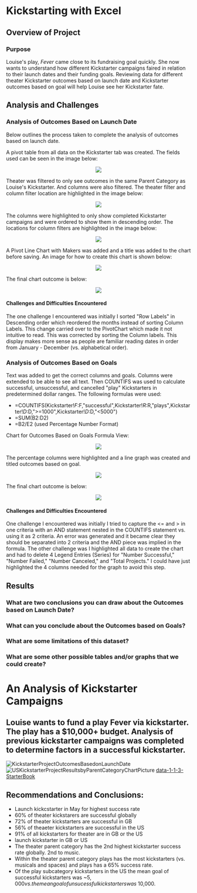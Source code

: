 # Kickstarting with Excel
## Overview of Project
### Purpose
Louise's play, *Fever* came close to its fundraising goal quickly.  She now wants to understand how different Kickstarter campaigns faired in relation to their launch dates and their funding goals.  Reviewing data for different theater Kickstarter outcomes based on launch date and Kickstarter outcomes based on goal will help Louise see her Kickstarter fate.
## Analysis and Challenges
### Analysis of Outcomes Based on Launch Date
Below outlines the process taken to complete the analysis of outcomes based on launch date. 

A pivot table from all data on the Kickstarter tab was created.  The fields used can be seen in the image below:

<p align="center">
  <img src = https://github.com/lauras521/kickstarter_analysis/blob/ddbe1460dbe198404d2e1ab3d7159d8744adfd9c/Resources/Theater_Outcomes_by_Launch_Date_pivottable_fields.PNG>
</p>
    
Theater was filtered to only see outcomes in the same Parent Category as Louise's Kickstarter.  And columns were also filtered.  The theater filter and column filter location are highlighted in the image below:

<p align="center">
  <img src = https://github.com/lauras521/kickstarter_analysis/blob/main/Resources/Theater_Outcomes_by_Launch_Date_pivottable_filters_highlighted.PNG>
</p>

The columns were highlighted to only show completed Kickstarter campaigns and were ordered to show them in descending order.  The locations for column filters are highlighted in the image below:

<p align="center">
  <img src = https://github.com/lauras521/kickstarter_analysis/blob/main/Resources/Theater_Outcomes_by_Launch_Date_pivottable_columnfilters_highlighted.PNG>
</p>

A Pivot Line Chart with Makers was added and a title was added to the chart before saving.  An image for how to create this chart is shown below:

<p align="center">
  <img src = https://github.com/lauras521/kickstarter_analysis/blob/main/Resources/Theater_Outcomes_by_Launch_Date_how_to_insert_pivot_chart.PNG>
</p>

The final chart outcome is below:

<p align="center">
  <img src = https://github.com/lauras521/kickstarter_analysis/blob/main/Resources/Theater_Outcomes_vs_Launch.png>
</p>

#### Challenges and Difficulties Encountered
The one challenge I encountered was initially I sorted "Row Labels" in Descending order which reordered the months instead of sorting Column Labels.  This change carried over to the PivotChart which made it not intuitive to read.  This was corrected by sorting the Column labels.  This display makes more sense as people are familiar reading dates in order from January - December (vs. alphabetical order).

### Analysis of Outcomes Based on Goals
Text was added to get the correct columns and goals.  Columns were extended to be able to see all text.  Then COUNTIFS was used to calculate successful, unsuccessful, and cancelled "play" Kickstarters in predetermined dollar ranges.  The following formulas were used:

* =COUNTIFS(Kickstarter!$F:$F,"successful",Kickstarter!$R:$R,"plays",Kickstarter!$D:$D,">=1000",Kickstarter!$D:$D,"<5000")
* =SUM(B2:D2)
* =B2/E2  (used Percentage Number Format)

Chart for Outcomes Based on Goals Formula View:

<p align="center">
  <img src = https://github.com/lauras521/kickstarter_analysis/blob/main/Resources/Outcomes_Based_On_Goals_FormulaView.PNG>
</p>

The percentage columns were highlighted and a line graph was created and titled outcomes based on goal.

<p align="center">
  <img src = https://github.com/lauras521/kickstarter_analysis/blob/main/Resources/Outcomes_vs_Goals_GeneratingLineChart.PNG>
</p>

The final chart outcome is below:

<p align="center">
  <img src = https://github.com/lauras521/kickstarter_analysis/blob/main/Resources/Outcomes_vs_Goals.png>
</p>

#### Challenges and Difficulties Encountered
One challenge I encountered was initially I tried to capture the <= and > in one criteria with an AND statement  nested in the COUNTIFS statement vs. using it as 2 criteria.  An error was generated and it became clear they should be separated into 2 criteria and the AND piece was implied in the formula.  The other challenge was I highlighted all data to create the chart and had to delete 4 Legend Entries (Series) for "Number Successful," "Number Failed," "Number Canceled," and "Total Projects."  I could have just highlighted the 4 columns needed for the graph to avoid this step.

## Results
### What are two conclusions you can draw about the Outcomes based on Launch Date?
### What can you conclude about the Outcomes based on Goals?
### What are some limitations of this dataset?
### What are some other possible tables and/or graphs that we could create?








# An Analysis of Kickstarter Campaigns
## Louise wants to fund a play Fever via kickstarter.  The play has a $10,000+ budget.  Analysis of previous kickstarter campaigns was completed to determine factors in a successful kickstarter.
![KickstarterProjectOutcomesBasedonLaunchDate](path/to/image_name.png)
![USKickstarterProjectResultsbyParentCategoryChartPicture](path/to/image_name.png)
[data-1-1-3-StarterBook](path/to/filename.xlxs)
## Recommendations and Conclusions:
* Launch kickcstarter in May for highest success rate
* 60% of theater kickstarers are successful globally
* 72% of theater kickstarters are successful in GB
* 56% of theaeter kickstarters are successful in the US
* 91% of all kickstarters for theater are in GB or the US
* launch kickstarter in GB or US
* The theater parent category has the 2nd highest kickstarter success rate globally.  2nd to music.
* Within the theater parent category plays has the most kickstarters (vs. musicals and spaces) and plays has a 65% success rate.
* Of the play subcategory kickstarters in the US the mean goal of successful kickstarters was ~$5,000 vs. the mean goal of unsucessful kickstarters was ~$10,000.



